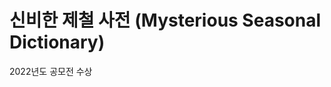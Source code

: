 신비한 제철 사전 (Mysterious Seasonal Dictionary)
==================================================
2022년도 공모전 수상

